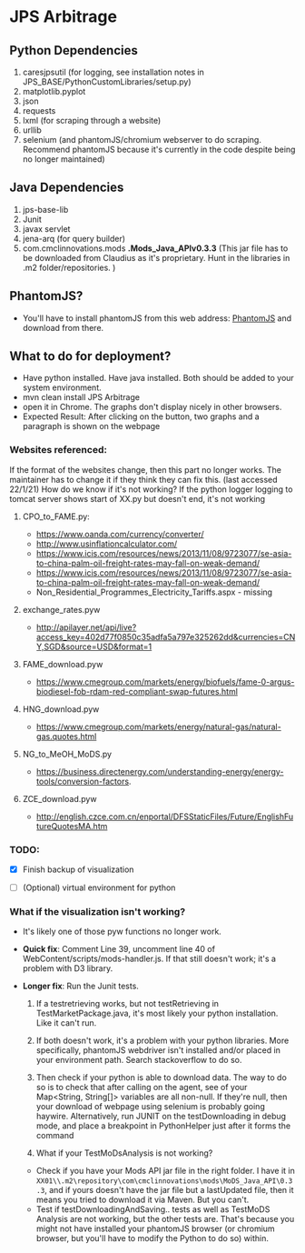 # JPS Arbitrage

## Python Dependencies
 1. caresjpsutil (for logging, see installation notes in JPS_BASE/PythonCustomLibraries/setup.py) 
 2. matplotlib.pyplot
 3. json
 4. requests
 5. lxml (for scraping through a website)
 6. urllib
 7. selenium (and phantomJS/chromium webserver to do scraping. Recommend phantomJS because it's currently in the code despite being no longer maintained)

## Java Dependencies
1. jps-base-lib
2. Junit
3. javax servlet
4. jena-arq (for query builder)
5. com.cmclinnovations.mods **.Mods_Java_APIv0.3.3** (This jar file has to be downloaded from Claudius as it's proprietary. Hunt in the libraries in .m2 folder/repositories. )

## PhantomJS? 
 - You'll have to install phantomJS from this web address: [PhantomJS](https://phantomjs.org/download.html) and download from there. 

## What to do for deployment? 
 - Have python installed. Have java installed. Both should be added to your system environment. 
 - mvn clean install JPS Arbitrage
 - open it in Chrome. The graphs don't display nicely in other browsers. 
 - Expected Result: After clicking on the button, two graphs and a paragraph is shown on the webpage

### Websites referenced: 
If the format of the websites change, then this part no longer works. The maintainer has to change it if they think they can fix this. (last accessed 22/1/21)
How do we know if it's not working? If the python logger logging to tomcat server shows start of XX.py but doesn't end, it's not working
 1. CPO_to_FAME.py: 
 	- https://www.oanda.com/currency/converter/
 	- http://www.usinflationcalculator.com/
 	- https://www.icis.com/resources/news/2013/11/08/9723077/se-asia-to-china-palm-oil-freight-rates-may-fall-on-weak-demand/ 
 	- https://www.icis.com/resources/news/2013/11/08/9723077/se-asia-to-china-palm-oil-freight-rates-may-fall-on-weak-demand/
 	- Non_Residential_Programmes_Electricity_Tariffs.aspx - missing

 2. exchange_rates.pyw<!-- markdown-link-check-disable-next-line -->
 	- http://apilayer.net/api/live?access_key=402d77f0850c35adfa5a797e325262dd&currencies=CNY,SGD&source=USD&format=1

 3. FAME_download.pyw
 	- https://www.cmegroup.com/markets/energy/biofuels/fame-0-argus-biodiesel-fob-rdam-red-compliant-swap-futures.html 
 4. HNG_download.pyw
 	- https://www.cmegroup.com/markets/energy/natural-gas/natural-gas.quotes.html
 5. NG_to_MeOH_MoDS.py
 	- https://business.directenergy.com/understanding-energy/energy-tools/conversion-factors.
 6. ZCE_download.pyw<!-- markdown-link-check-disable-next-line -->
 	- http://english.czce.com.cn/enportal/DFSStaticFiles/Future/EnglishFutureQuotesMA.htm
  	
### TODO: 
 - [x] Finish backup of visualization
 - [ ] \(Optional) virtual environment for python


### What if the visualization isn't working?
 - It's likely one of those pyw functions no longer work. 

 - **Quick fix**: Comment Line 39, uncomment line 40 of WebContent/scripts/mods-handler.js. If that still doesn't work; it's a problem with D3 library. 

 - **Longer fix**: Run the Junit tests. 
 	
 	1. If a testretrieving works, but not testRetrieving in TestMarketPackage.java, it's most likely your python installation. Like it can't run. 
 	
 	2. If both doesn't work, it's a problem with your python libraries. More specifically, phantomJS webdriver isn't installed and/or placed in your environment path. Search stackoverflow to do so. 
 	
 	3. Then check if your python is able to download data. The way to do so is to check that after calling on the agent, see of your Map<String, String[]> variables are all non-null. If they're null, then your download of webpage using selenium is probably going haywire. Alternatively, run JUNIT on the testDownloading in debug mode, and place a breakpoint in PythonHelper just after it forms the command
 	
 	4. What if your TestMoDsAnalysis is not working? 
 	- Check if you have your Mods API jar file in the right folder. I have it in `XX01\\.m2\repository\com\cmclinnovations\mods\MoDS_Java_API\0.3.3`, and if yours doesn't have the jar file but a lastUpdated file, then it means you tried to download it via Maven. But you can't. 
 	- Test if testDownloadingAndSaving.. tests as well as TestMoDS Analysis are not working, but the other tests are. That's because you might not have installed your phantomJS browser (or chromium browser, but you'll have to modify the Python to do so) within. 
